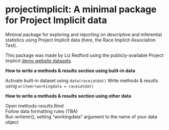 # projectimplicit: A minimal package for Project Implicit data

Minimal package for exploring and reporting on descriptive and inferential statistics using Project Implicit data (here, the Race Implicit Association Test).

This package was made by Liz Redford using the publicly-available Project Implicit <a href = "https://osf.io/y9hiq/">demo website datasets</a>. 

**How to write a methods & results section using built-in data**  

Activate built-in dataset using ```data(raceiatdat)```
Write methods & results using ```writemr(workingdata = raceiatdat)```

**How to write a methods & results section using other data**  

Open methods-results.Rmd  
Follow data formatting rules (TBA)  
Run writemr(), setting “workingdata” argument to the name of your data object
